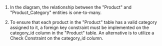 1. In the diagram, the relationship between the "Product" and "Product_Category" entities is one-to-many. 

2. To ensure that each product in the "Product" table has a valid category assigned to it, a foreign key constraint must be implemented on the category_id column in the "Product" table. An alternative is to utilize a Check Constraint on the category_id column. 
